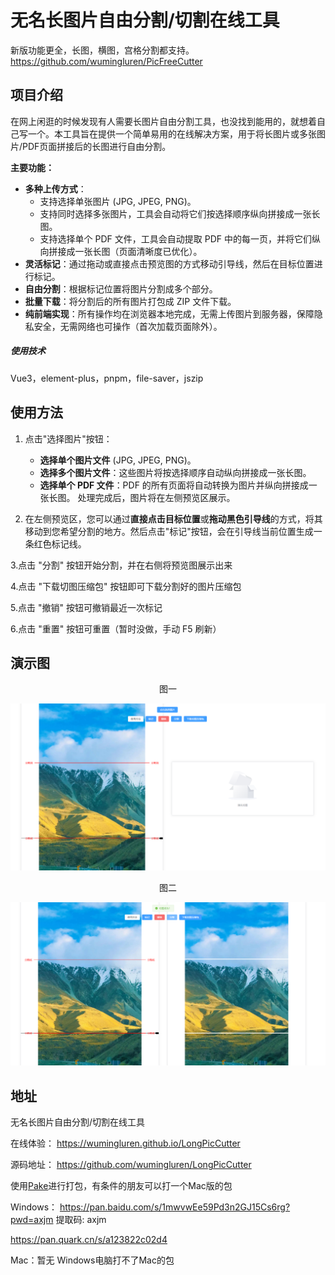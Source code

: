 # 无名长图片自由分割/切割在线工具

新版功能更全，长图，横图，宫格分割都支持。
https://github.com/wumingluren/PicFreeCutter

## 项目介绍

在网上闲逛的时候发现有人需要长图片自由分割工具，也没找到能用的，就想着自己写一个。本工具旨在提供一个简单易用的在线解决方案，用于将长图片或多张图片/PDF页面拼接后的长图进行自由分割。

**主要功能：**
* **多种上传方式**：
    * 支持选择单张图片 (JPG, JPEG, PNG)。
    * 支持同时选择多张图片，工具会自动将它们按选择顺序纵向拼接成一张长图。
    * 支持选择单个 PDF 文件，工具会自动提取 PDF 中的每一页，并将它们纵向拼接成一张长图（页面清晰度已优化）。
* **灵活标记**：通过拖动或直接点击预览图的方式移动引导线，然后在目标位置进行标记。
* **自由分割**：根据标记位置将图片分割成多个部分。
* **批量下载**：将分割后的所有图片打包成 ZIP 文件下载。
* **纯前端实现**：所有操作均在浏览器本地完成，无需上传图片到服务器，保障隐私安全，无需网络也可操作（首次加载页面除外）。

##### 使用技术

Vue3，element-plus，pnpm，file-saver，jszip

## 使用方法

1.  点击"选择图片"按钮：
    * **选择单个图片文件** (JPG, JPEG, PNG)。
    * **选择多个图片文件**：这些图片将按选择顺序自动纵向拼接成一张长图。
    * **选择单个 PDF 文件**：PDF 的所有页面将自动转换为图片并纵向拼接成一张长图。
    处理完成后，图片将在左侧预览区展示。

2.  在左侧预览区，您可以通过**直接点击目标位置**或**拖动黑色引导线**的方式，将其移动到您希望分割的地方。然后点击"标记"按钮，会在引导线当前位置生成一条红色标记线。

3.点击 "分割" 按钮开始分割，并在右侧将预览图展示出来

4.点击 "下载切图压缩包" 按钮即可下载分割好的图片压缩包

5.点击 "撤销" 按钮可撤销最近一次标记

6.点击 "重置" 按钮可重置（暂时没做，手动 F5 刷新）

## 演示图

<center> 图一 </center>

![图一](./演示图/图一.jpg)

<center> 图二 </center>

![图二](./演示图/图二.jpg)

## 地址
无名长图片自由分割/切割在线工具 

在线体验：
https://wumingluren.github.io/LongPicCutter

源码地址：
https://github.com/wumingluren/LongPicCutter

使用[Pake](https://github.com/tw93/Pake)进行打包，有条件的朋友可以打一个Mac版的包

Windows： 
https://pan.baidu.com/s/1mwvwEe59Pd3n2GJ15Cs6rg?pwd=axjm 提取码: axjm 

https://pan.quark.cn/s/a123822c02d4

Mac：暂无 Windows电脑打不了Mac的包
